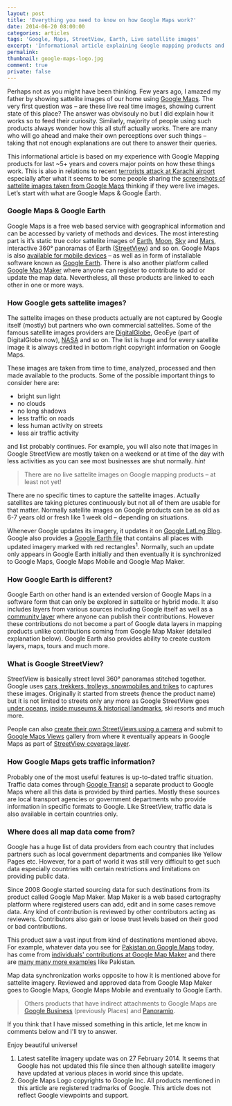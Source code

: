 ```yaml
---
layout: post
title: 'Everything you need to know on how Google Maps work?'
date: 2014-06-20 08:00:00
categories: articles
tags: 'Google, Maps, StreetView, Earth, Live satellite images'
excerpt: 'Informational article explaining Google mapping products and how they work. Also covers relevant Google products directly or indirectly involved.'
permalink:
thumbnail: google-maps-logo.jpg
comment: true
private: false
---
```


Perhaps not as you might have been thinking. Few years ago, I amazed my father by showing sattelite images of our home using [Google Maps](https://maps.google.com). The very first question was – are these live real time images, showing current state of this place? The answer was obvisouly no but I did explain how it works so to feed their curiosity. Similarly, majority of people using such products always wonder how this all stuff actually works. There are many who will go ahead and make their own perceptions over such things – taking that not enough explanations are out there to answer their queries.

This informational article is based on my experience with Google Mapping products for last ~5+ years and covers major points on how these things work. This is also in relations to recent [terrorists attack at Karachi airport](http://www.bbc.co.uk/news/world-asia-27758032) especially after what it seems to be some people sharing the [screenshots of sattelite images taken from Google Maps](https://twitter.com/jabranr/status/475750198036402176) thinking if they were live images. Let’s start with what are Google Maps &amp; Google Earth.

### Google Maps &amp; Google Earth

Google Maps is a free web based service with geographical information and can be accessed by variety of methods and devices. The most interesting part is it’s static true color sattelite images of [Earth](http://google.com/maps), [Moon](http://google.com/moon), [Sky](http://google.com/sky) and [Mars](http://google.com/mars), interactive 360&deg; panoramas of Earth ([StreetView](http://google.com/maps/views)) and so on. Google Maps is also [available for mobile devices](https://www.google.com/mobile/maps/) – as well as in form of installable software known as [Google Earth](http://earth.google.com). There is also another platform called [Google Map Maker](http://mapmaker.google.com) where anyone can register to contribute to add or update the map data. Nevertheless, all these products are linked to each other in one or more ways.

### How Google gets sattelite images?

The sattelite images on these products actually are not captured by Google itself (mostly) but partners who own commercial sattelites. Some of the famous satellite images providers are [DigitalGlobe](http://digitalglobe.com), GeoEye (part of DigitalGlobe now), [NASA](http://earthobservatory.nasa.gov) and so on. The list is huge and for every satellite image it is always credited in bottom right copyright information on Google Maps.

These images are taken from time to time, analyzed, processed and then made available to the products. Some of the possible important things to consider here are:

+ bright sun light
+ no clouds
+ no long shadows
+ less traffic on roads
+ less human activity on streets
+ less air traffic activity

and list probably continues. For example, you will also note that images in Google StreetView are mostly taken on a weekend or at time of the day with less activities as you can see most businesses are shut normally. *hint*

> There are no live sattelite images on Google mapping products – at least not yet! 

There are no specific times to capture the sattelite images. Actually satellites are taking pictures continuously but not all of them are usable for that matter. Normally satellite images on Google products can be as old as 6-7 years old or fresh like 1 week old – depending on situations.

Whenever Google updates its imagery, it updates it on [Google LatLng Blog](http://google-latlong.blogspot.com). Google also provides a [Google Earth file](http://mw1.google.com/mw-earth-vectordb/Imagery_Updates/imagery_updates.kml) that contains all places with updated imagery marked with red rectangles<sup>1</sup>. Normally, such an update only appears in Google Earth initially and then eventually it is synchronized to Google Maps, Google Maps Mobile and Google Map Maker.

### How Google Earth is different?

Google Earth on other hand is an extended version of Google Maps in a software form that can only be explored in sattelite or hybrid mode. It also includes layers from various sources including Google itself as well as a [community layer](https://productforums.google.com/forum/#!forum/gec) where anyone can publish their contributions. However these contributions do not become a part of Google data layers in mapping products unlike contributions coming from Google Map Maker (detailed explanation below). Google Earth also provides ability to create custom layers, maps, tours and much more.

### What is Google StreetView?

StreetView is basically street level 360&deg; panoramas stitched together. Google uses [cars, trekkers, trolleys, snowmobiles and trikes](http://www.google.co.uk/intl/en-GB/maps/about/behind-the-scenes/streetview/#devices) to captures these images. Originally it started from streets (hence the product name) but it is not limited to streets only any more as Google StreetView goes [under oceans](https://www.google.com/maps/views/streetview/oceans), [inside museums & historical landmarks](https://www.google.com/maps/views/streetview/art-project), ski resorts and much more.

People can also [create their own StreetViews using a camera](http://google-latlong.blogspot.com/2013/12/create-your-own-street-view.html?m=1) and submit to [Google Maps Views](https://google.com/maps/views) gallery from where it eventually appears in Google Maps as part of [StreetView coverage layer](http://www.google.co.uk/intl/en-GB/maps/about/behind-the-scenes/streetview/#where). 

### How Google Maps gets traffic information?

Probably one of the most useful features is up-to-dated traffic situation. Traffic data comes through [Google Transit](http://maps.google.co.uk/intl/en/landing/transit/) a separate product to Google Maps where all this data is provided by third parties. Mostly these sources are local transport agencies or government departments who provide information in specific formats to Google. Like StreetView, traffic data is also available in certain countries only.

### Where does all map data come from?

Google has a huge list of data providers from each country that includes partners such as local government departments and companies like Yellow Pages etc. However, for a part of world it was still very difficult to get such data especially countries with certain restrictions and limitations on providing public data.

Since 2008 Google started sourcing data for such destinations from its product called Google Map Maker. Map Maker is a web based cartography platform where registered users can add, edit and in some cases remove data. Any kind of contribution is reviewed by other contributors acting as reviewers. Contributors also gain or loose trust levels based on their good or bad contributions.

This product saw a vast input from kind of destinations mentioned above. For example, whatever data you see for [Pakistan on Google Maps](https://maps.google.com?q=Pakistan) today, has come from [individuals' contributions at Google Map Maker](http://j.mp/pk-mappers) and there are [many many more examples](http://google-latlong.blogspot.com) like Pakistan.

Map data synchronization works opposite to how it is mentioned above for sattelite imagery. Reviewed and approved data from Google Map Maker goes to Google Maps, Google Maps Mobile and eventually to Google Earth.

> Others products that have indirect attachments to Google Maps are [Google Business](https://www.google.com/business/) (previously Places) and [Panoramio](http://www.panoramio.com/).


If you think that I have missed something in this article, let me know in comments below and I'll try to answer.

Enjoy beautiful universe!


<footer>

1. Latest satellite imagery update was on 27 February 2014. It seems that Google has not updated this file since then although satellite imagery have updated at various places in world since this update.
2. Google Maps Logo copyrights to Google Inc. All products mentioned in this article are registered tradmarks of Google. This article does not reflect Google viewpoints and support.

</footer>